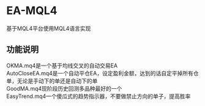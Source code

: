 # EA-MQL4
基于MQL4平台使用MQL4语言实现

## 功能说明
OKMA.mq4是一个基于均线交叉的自动交易EA<br/>
AutoCloseEA.mq4是一个自动平仓EA，设定盈利金额，达到的话自定平掉所有仓单，无论是手动下的单还是自动下的单<br/>
GoodMA.mq4现阶段历史回测多品种最好的一个<br/>
EasyTrend.mq4一个傻瓜式的趋势指示器，不要做禁止方向的单子，提高胜率<br/>

